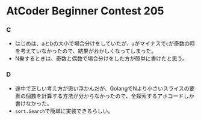 # AtCoder Beginner Contest 205

### C

- はじめは、aとbの大小で場合分けをしていたが、`a`がマイナスで`c`が奇数の時を考えていなかったので、結果がおかしくなってしまった。
- N乗するときは、奇数と偶数で場合分けをした方が簡単に書けたと思う。

### D

- 途中で正しい考え方が思い浮かんだが、GolangでNより小さいスライスの要素の個数を計算する方法が分からなかったので、全探索するアホコードしか書けなかった。
- `sort.Search`で簡単に実装できるらしい。
